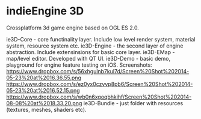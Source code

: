 indieEngine 3D
=======

Crossplatform 3d game engine based on OGL ES 2.0.

ie3D-Core - core functinality layer. Include low level render system, material system, resource system etc.
ie3D-Engine - the second layer of engine abstraction. Include extensinsions for basic core layer.
ie3D-EMap - map/level editor. Developed with QT UI. 
ie3D-Demo - basic demo, playground for engine feature testing on iOS. 
Screenshots:
https://www.dropbox.com/s/56xhgulnb7kul7d/Screen%20Shot%202014-05-23%20at%2016.36.55.png
https://www.dropbox.com/s/ez0yx0czvvp8pb6/Screen%20Shot%202014-05-23%20at%2016.52.15.png
https://www.dropbox.com/s/wb0n6xgoqbhkihf/Screen%20Shot%202014-08-08%20at%2018.33.20.png
ie3D-Bundle - just folder with resources (textures, meshes, shaders etc).
